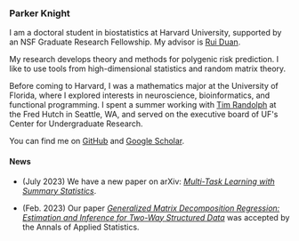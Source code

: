 <link rel="stylesheet" href="https://cdn.simplecss.org/simple.min.css">

<link rel="stylesheet" href="custom.css">

### Parker Knight 

I am a doctoral student in biostatistics at Harvard
University, supported by an NSF Graduate Research Fellowship. My advisor is [Rui Duan](https://sites.google.com/view/ruiduan).

My research develops theory and methods for polygenic risk prediction. I like to use tools from high-dimensional statistics and random matrix theory.

 
Before coming to Harvard, I was a mathematics major at the University of
Florida, where I explored interests in neuroscience, bioinformatics, and
functional programming. I spent a summer working with [Tim Randolph](https://www.fredhutch.org/en/faculty-lab-directory/randolph-tim.html) at the Fred Hutch
in Seattle, WA, and served on the executive board of UF's Center for Undergraduate
Research.

You can find me on [GitHub](https://www.github.com/pknight24) and [Google Scholar](https://scholar.google.com/citations?user=NRV4UhwAAAAJ&hl=en&oi=ao).

#### News 

* (July 2023) We have a new paper on arXiv: [*Multi-Task Learning with Summary Statistics*](https://arxiv.org/abs/2307.02388).

* (Feb. 2023) Our paper [*Generalized Matrix Decomposition Regression: Estimation and Inference for Two-Way Structured Data*](https://arxiv.org/abs/2104.08408) was accepted by the Annals of Applied Statistics.
